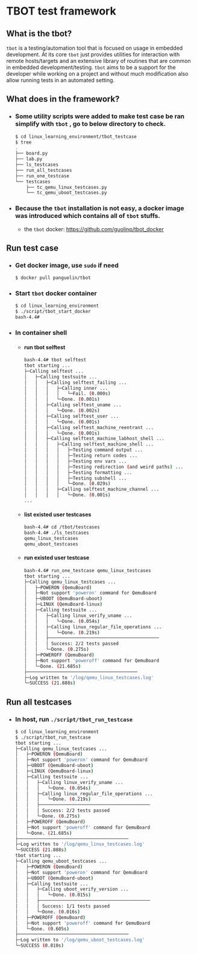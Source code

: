 # TBOT test framework

## What is the tbot?
`tbot` is a testing/automation tool that is focused on usage in embedded development. At its core `tbot` just provides utilities for interaction with remote hosts/targets and an extensive library of routines that are common in embedded development/testing. `tbot` aims to be a support for the developer while working on a project and without much modification also allow running tests in an automated setting.

## What does in the framework?
- ### Some utility scripts were added to make test case be ran simplify with `tbot` , go to below directory to check.
  ```bash
  $ cd linux_learning_environment/tbot_testcase
  $ tree
  .
  ├── board.py
  ├── lab.py
  ├── ls_testcases
  ├── run_all_testcases
  ├── run_one_testcase
  └── testcases
      ├── tc_qemu_linux_testcases.py
      └── tc_qemu_uboot_testcases.py
  ```
- ### Because the `tbot` installation is not easy, a docker image was introduced which contains all of `tbot` stuffs.
  - the `tbot` docker: https://github.com/guolinp/tbot_docker


## Run test case
- ### Get docker image, use `sudo` if need
  ```bash
  $ docker pull panguolin/tbot
  ```

- ### Start `tbot` docker container
  ```bash
  $ cd linux_learning_environment
  $ ./script/tbot_start_docker
  bash-4.4#
  ```

- ### In container shell
  - #### run tbot selftest
    ```bash
    bash-4.4# tbot selftest
    tbot starting ...
    ├─Calling selftest ...
    │   ├─Calling testsuite ...
    │   │   ├─Calling selftest_failing ...
    │   │   │   ├─Calling inner ...
    │   │   │   │   └─Fail. (0.000s)
    │   │   │   └─Done. (0.001s)
    │   │   ├─Calling selftest_uname ...
    │   │   │   └─Done. (0.002s)
    │   │   ├─Calling selftest_user ...
    │   │   │   └─Done. (0.001s)
    │   │   ├─Calling selftest_machine_reentrant ...
    │   │   │   └─Done. (0.001s)
    │   │   ├─Calling selftest_machine_labhost_shell ...
    │   │   │   ├─Calling selftest_machine_shell ...
    │   │   │   │   ├─Testing command output ...
    │   │   │   │   ├─Testing return codes ...
    │   │   │   │   ├─Testing env vars ...
    │   │   │   │   ├─Testing redirection (and weird paths) ...
    │   │   │   │   ├─Testing formatting ...
    │   │   │   │   ├─Testing subshell ...
    │   │   │   │   └─Done. (0.029s)
    │   │   │   ├─Calling selftest_machine_channel ...
    │   │   │   │   └─Done. (0.001s)
    ...
    ```
  - #### list existed user testcases
    ```bash
    bash-4.4# cd /tbot/testcases
    bash-4.4# ./ls_testcases 
    qemu_linux_testcases
    qemu_uboot_testcases
    ```
  
  - #### run existed user testcase
    ```bash
    bash-4.4# run_one_testcase qemu_linux_testcases
    tbot starting ...
    ├─Calling qemu_linux_testcases ...
    │   ├─POWERON (QemuBoard)
    │   ├─Not support 'poweron' command for QemuBoard
    │   ├─UBOOT (QemuBoard-uboot)
    │   ├─LINUX (QemuBoard-linux)
    │   ├─Calling testsuite ...
    │   │   ├─Calling linux_verify_uname ...
    │   │   │   └─Done. (0.054s)
    │   │   ├─Calling linux_regular_file_operations ...
    │   │   │   └─Done. (0.219s)
    │   │   ├─────────────────────────────────────────
    │   │   │ Success: 2/2 tests passed
    │   │   └─Done. (0.275s)
    │   ├─POWEROFF (QemuBoard)
    │   ├─Not support 'poweroff' command for QemuBoard
    │   └─Done. (21.685s)
    ├─────────────────────────────────────────
    ├─Log written to '/log/qemu_linux_testcases.log'
    └─SUCCESS (21.888s)
    ```
  
## Run all testcases
- ### In host, run `./script/tbot_run_testcase`
  ```bash
  $ cd linux_learning_environment
  $ ./script/tbot_run_testcase 
  tbot starting ...
  ├─Calling qemu_linux_testcases ...
  │   ├─POWERON (QemuBoard)
  │   ├─Not support 'poweron' command for QemuBoard
  │   ├─UBOOT (QemuBoard-uboot)
  │   ├─LINUX (QemuBoard-linux)
  │   ├─Calling testsuite ...
  │   │   ├─Calling linux_verify_uname ...
  │   │   │   └─Done. (0.054s)
  │   │   ├─Calling linux_regular_file_operations ...
  │   │   │   └─Done. (0.219s)
  │   │   ├─────────────────────────────────────────
  │   │   │ Success: 2/2 tests passed
  │   │   └─Done. (0.275s)
  │   ├─POWEROFF (QemuBoard)
  │   ├─Not support 'poweroff' command for QemuBoard
  │   └─Done. (21.685s)
  ├─────────────────────────────────────────
  ├─Log written to '/log/qemu_linux_testcases.log'
  └─SUCCESS (21.888s)
  tbot starting ...
  ├─Calling qemu_uboot_testcases ...
  │   ├─POWERON (QemuBoard)
  │   ├─Not support 'poweron' command for QemuBoard
  │   ├─UBOOT (QemuBoard-uboot)
  │   ├─Calling testsuite ...
  │   │   ├─Calling uboot_verify_version ...
  │   │   │   └─Done. (0.015s)
  │   │   ├─────────────────────────────────────────
  │   │   │ Success: 1/1 tests passed
  │   │   └─Done. (0.016s)
  │   ├─POWEROFF (QemuBoard)
  │   ├─Not support 'poweroff' command for QemuBoard
  │   └─Done. (0.605s)
  ├─────────────────────────────────────────
  ├─Log written to '/log/qemu_uboot_testcases.log'
  └─SUCCESS (0.810s)
  ```
